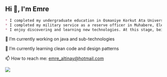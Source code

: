 ## Hi 👋, I'm Emre ##
```markdown
* I completed my undergraduate education in Osmaniye Korkut Ata University, Department of Management Information Systems in 2021.
* I completed my military service as a reserve officer in Muhabere, Electronic Information Systems (MEBS) Barracks Mamak/Ankara.
* I enjoy discovering and learning new technologies. At this stage, being a good software developer is among my goals.
```

🔭 I’m currently working on java and sub-technologies
                                   
🌱 I’m currently learning clean code and design patterns

📫 How to reach me: emre_altinay@hotmail.com

[![](https://img.shields.io/badge/linkedin-%231E77B5.svg?&style=for-the-badge&logo=linkedin&logoColor=white)](https://www.linkedin.com/in/emrealtinay/)
 
 




